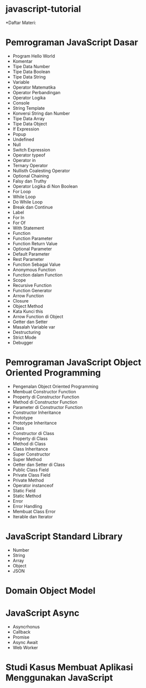# javascript-tutorial

\*Daftar Materi:

# Pemrograman JavaScript Dasar

- Program Hello World
- Komentar
- Tipe Data Number
- Tipe Data Boolean
- Tipe Data String
- Variable
- Operator Matematika
- Operator Perbandingan
- Operator Logika
- Console
- String Template
- Konversi String dan Number
- Tipe Data Array
- Tipe Data Object
- If Expression
- Popup
- Undefined
- Null
- Switch Expression
- Operator typeof
- Operator in
- Ternary Operator
- Nullisth Coalesting Operator
- Optional Chaining
- Falsy dan Truthy
- Operator Logika di Non Boolean
- For Loop
- While Loop
- Do While Loop
- Break dan Continue
- Label
- For In
- For Of
- With Statement
- Function
- Function Parameter
- Function Return Value
- Optional Parameter
- Default Parameter
- Rest Parameter
- Function Sebagai Value
- Anonymous Function
- Function dalam Function
- Scope
- Recursive Function
- Function Generator
- Arrow Function
- Closure
- Object Method
- Kata Kunci this
- Arrow Function di Object
- Getter dan Setter
- Masalah Variable var
- Destructuring
- Strict Mode
- Debugger

# Pemrograman JavaScript Object Oriented Programming

- Pengenalan Object Oriented Programming
- Membuat Constructor Function
- Property di Constructor Function
- Method di Constructor Function
- Parameter di Constructor Function
- Constructor Inheritance
- Prototype
- Prototype Inheritance
- Class
- Constructor di Class
- Property di Class
- Method di Class
- Class Inheritance
- Super Constructor
- Super Method
- Getter dan Setter di Class
- Public Class Field
- Private Class Field
- Private Method
- Operator instanceof
- Static Field
- Static Method
- Error
- Error Handling
- Membuat Class Error
- Iterable dan Iterator

# JavaScript Standard Library
- Number
- String
- Array
- Object
- JSON

# Domain Object Model

# JavaScript Async

- Asyncrhonus
- Callback
- Promise
- Async Await
- Web Worker

# Studi Kasus Membuat Aplikasi Menggunakan JavaScript
